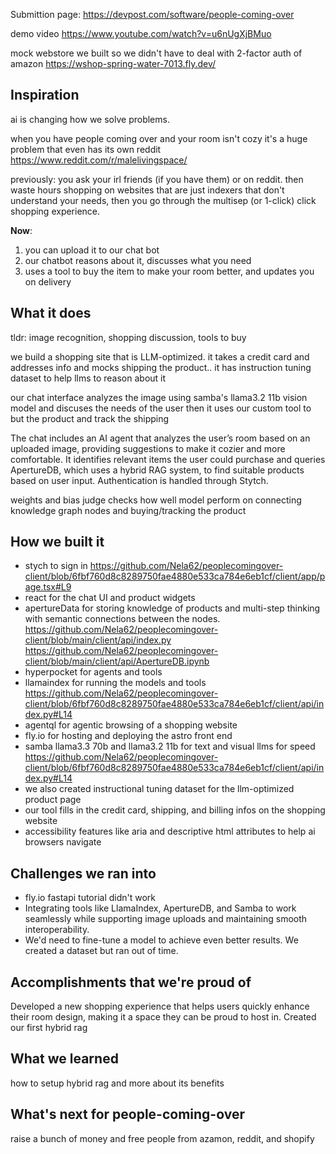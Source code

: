 Submittion page: https://devpost.com/software/people-coming-over

demo video https://www.youtube.com/watch?v=u6nUgXjBMuo

mock webstore we built so we didn't have to deal with 2-factor auth of amazon https://wshop-spring-water-7013.fly.dev/

## Inspiration

ai is changing how we solve problems.

when you have people coming over and your room isn't cozy
it's a huge problem that even has its own reddit https://www.reddit.com/r/malelivingspace/

previously: you ask your irl friends (if you have them) or on reddit. then waste hours shopping on websites that are just indexers that don't understand your needs, then you go through the multisep (or 1-click) click shopping experience.

**Now**:

1. you can upload it to our chat bot
2. our chatbot reasons about it, discusses what you need
3. uses a tool to buy the item to make your room better, and updates you on delivery

## What it does

tldr: image recognition, shopping discussion, tools to buy

we build a shopping site that is LLM-optimized. it takes a credit card and addresses info and mocks shipping the product.. it has instruction tuning dataset to help llms to reason about it

our chat interface analyzes the image using samba's llama3.2 11b vision model and discuses the needs of the user then it uses our custom tool to but the product and track the shipping

The chat includes an AI agent that analyzes the user’s room based on an uploaded image, providing suggestions to make it cozier and more comfortable. It identifies relevant items the user could purchase and queries ApertureDB, which uses a hybrid RAG system, to find suitable products based on user input. Authentication is handled through Stytch.

weights and bias judge checks how well model perform on connecting knowledge graph nodes and buying/tracking the product

## How we built it

- stych to sign in https://github.com/Nela62/peoplecomingover-client/blob/6fbf760d8c8289750fae4880e533ca784e6eb1cf/client/app/page.tsx#L9
- react for the chat UI and product widgets
- apertureData for storing knowledge of products and multi-step thinking with semantic connections between the nodes. https://github.com/Nela62/peoplecomingover-client/blob/main/client/api/index.py https://github.com/Nela62/peoplecomingover-client/blob/main/client/api/ApertureDB.ipynb
- hyperpocket for agents and tools
- llamaindex for running the models and tools https://github.com/Nela62/peoplecomingover-client/blob/6fbf760d8c8289750fae4880e533ca784e6eb1cf/client/api/index.py#L14
- agentql for agentic browsing of a shopping website
- fly.io for hosting and deploying the astro front end
- samba llama3.3 70b and llama3.2 11b for text and visual llms for speed https://github.com/Nela62/peoplecomingover-client/blob/6fbf760d8c8289750fae4880e533ca784e6eb1cf/client/api/index.py#L14
- we also created instructional tuning dataset for the llm-optimized product page
- our tool fills in the credit card, shipping, and billing infos on the shopping website
- accessibility features like aria and descriptive html attributes to help ai browsers navigate

## Challenges we ran into

- fly.io fastapi tutorial didn't work
- Integrating tools like LlamaIndex, ApertureDB, and Samba to work seamlessly while supporting image uploads and maintaining smooth interoperability.
- We'd need to fine-tune a model to achieve even better results. We created a dataset but ran out of time.

## Accomplishments that we're proud of

Developed a new shopping experience that helps users quickly enhance their room design, making it a space they can be proud to host in.
Created our first hybrid rag

## What we learned

how to setup hybrid rag and more about its benefits

## What's next for people-coming-over

raise a bunch of money and free people from azamon, reddit, and shopify
